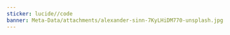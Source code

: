 ```yaml
---
sticker: lucide//code
banner: Meta-Data/attachments/alexander-sinn-7KyLHiDM770-unsplash.jpg
---
```


